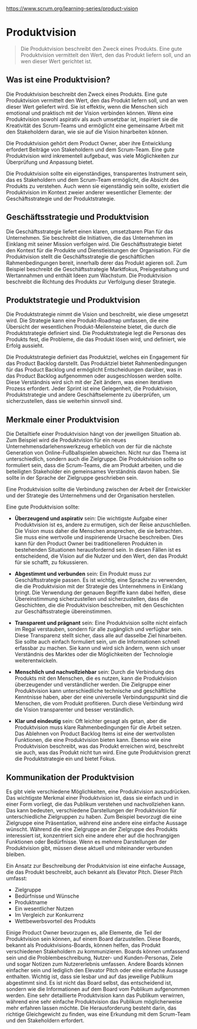 https://www.scrum.org/learning-series/product-vision
# **Produktvision**

>Die Produktvision beschreibt den Zweck eines Produkts. Eine gute Produktvision vermittelt den Wert, den das Produkt liefern soll, und an wen dieser Wert gerichtet ist.

## **Was ist eine Produktvision?**

Die Produktvision beschreibt den Zweck eines Produkts. Eine gute Produktvision vermittelt den Wert, den das Produkt liefern soll, und an wen dieser Wert geliefert wird. Sie ist effektiv, wenn die Menschen sich emotional und praktisch mit der Vision verbinden können. Wenn eine Produktvision sowohl aspirativ als auch umsetzbar ist, inspiriert sie die Kreativität des Scrum-Teams und ermöglicht eine gemeinsame Arbeit mit den Stakeholdern daran, wie sie auf die Vision hinarbeiten können.

Die Produktvision gehört dem Product Owner, aber ihre Entwicklung erfordert Beiträge von Stakeholdern und dem Scrum-Team. Eine gute Produktvision wird inkrementell aufgebaut, was viele Möglichkeiten zur Überprüfung und Anpassung bietet.

Die Produktvision sollte ein eigenständiges, transparentes Instrument sein, das es Stakeholdern und dem Scrum-Team ermöglicht, die Absicht des Produkts zu verstehen. Auch wenn sie eigenständig sein sollte, existiert die Produktvision im Kontext zweier anderer wesentlicher Elemente: der Geschäftsstrategie und der Produktstrategie.

## **Geschäftsstrategie und Produktvision**

Die Geschäftsstrategie liefert einen klaren, umsetzbaren Plan für das Unternehmen. Sie beschreibt die Initiativen, die das Unternehmen im Einklang mit seiner Mission verfolgen wird. Die Geschäftsstrategie bietet den Kontext für die Produkte und Dienstleistungen der Organisation. Für die Produktvision stellt die Geschäftsstrategie die geschäftlichen Rahmenbedingungen bereit, innerhalb derer das Produkt agieren soll. Zum Beispiel beschreibt die Geschäftsstrategie Marktfokus, Preisgestaltung und Wertannahmen und enthält Ideen zum Wachstum. Die Produktvision beschreibt die Richtung des Produkts zur Verfolgung dieser Strategie.

## **Produktstrategie und Produktvision**

Die Produktstrategie nimmt die Vision und beschreibt, wie diese umgesetzt wird. Die Strategie kann eine Produkt-Roadmap umfassen, die eine Übersicht der wesentlichen Produkt-Meilensteine bietet, die durch die Produktstrategie definiert sind. Die Produktstrategie legt die Personas des Produkts fest, die Probleme, die das Produkt lösen wird, und definiert, wie Erfolg aussieht. 

Die Produktstrategie definiert das Produktziel, welches ein Engagement für das Product Backlog darstellt. Das Produktziel bietet Rahmenbedingungen für das Product Backlog und ermöglicht Entscheidungen darüber, was in das Product Backlog aufgenommen oder ausgeschlossen werden sollte. Diese Verständnis wird sich mit der Zeit ändern, was einen iterativen Prozess erfordert. Jeder Sprint ist eine Gelegenheit, die Produktvision, Produktstrategie und andere Geschäftselemente zu überprüfen, um sicherzustellen, dass sie weiterhin sinnvoll sind.

## **Merkmale einer Produktvision**

Die Detailtiefe einer Produktvision hängt von der jeweiligen Situation ab. Zum Beispiel wird die Produktvision für ein neues Unternehmensdarlehenswerkzeug erheblich von der für die nächste Generation von Online-Fußballspielen abweichen. Nicht nur das Thema ist unterschiedlich, sondern auch die Zielgruppe. Die Produktvision sollte so formuliert sein, dass die Scrum-Teams, die am Produkt arbeiten, und die beteiligten Stakeholder ein gemeinsames Verständnis davon haben. Sie sollte in der Sprache der Zielgruppe geschrieben sein.

Eine Produktvision sollte die Verbindung zwischen der Arbeit der Entwickler und der Strategie des Unternehmens und der Organisation herstellen.

Eine gute Produktvision sollte:

- **Überzeugend und aspirativ** sein: Die wichtigste Aufgabe einer Produktvision ist es, andere zu ermutigen, sich der Reise anzuschließen. Die Vision muss daher die Menschen ansprechen, die sie betrachten. Sie muss eine wertvolle und inspirierende Ursache beschreiben. Dies kann für den Product Owner bei traditionelleren Produkten in bestehenden Situationen herausfordernd sein. In diesen Fällen ist es entscheidend, die Vision auf die Nutzer und den Wert, den das Produkt für sie schafft, zu fokussieren.

- **Abgestimmt und verbunden** sein: Ein Produkt muss zur Geschäftsstrategie passen. Es ist wichtig, eine Sprache zu verwenden, die die Produktvision mit der Strategie des Unternehmens in Einklang bringt. Die Verwendung der genauen Begriffe kann dabei helfen, diese Übereinstimmung sicherzustellen und sicherzustellen, dass die Geschichten, die die Produktvision beschreiben, mit den Geschichten zur Geschäftsstrategie übereinstimmen.

- **Transparent und prägnant** sein: Eine Produktvision sollte nicht einfach im Regal verstauben, sondern für alle zugänglich und verfügbar sein. Diese Transparenz stellt sicher, dass alle auf dasselbe Ziel hinarbeiten. Sie sollte auch einfach formuliert sein, um die Informationen schnell erfassbar zu machen. Sie kann und wird sich ändern, wenn sich unser Verständnis des Marktes oder die Möglichkeiten der Technologie weiterentwickeln.

- **Menschlich und nachvollziehbar** sein: Durch die Verbindung des Produkts mit den Menschen, die es nutzen, kann die Produktvision überzeugender und verständlicher werden. Die Zielgruppe einer Produktvision kann unterschiedliche technische und geschäftliche Kenntnisse haben, aber der eine universelle Verbindungspunkt sind die Menschen, die vom Produkt profitieren. Durch diese Verbindung wird die Vision transparenter und besser verständlich.

- **Klar und eindeutig** sein: Oft leichter gesagt als getan, aber die Produktvision muss klare Rahmenbedingungen für die Arbeit setzen. Das Ablehnen von Product Backlog Items ist eine der wertvollsten Funktionen, die eine Produktvision bieten kann. Ebenso wie eine Produktvision beschreibt, was das Produkt erreichen wird, beschreibt sie auch, was das Produkt nicht tun wird. Eine gute Produktvision grenzt die Produktstrategie ein und bietet Fokus.

## **Kommunikation der Produktvision**

Es gibt viele verschiedene Möglichkeiten, eine Produktvision auszudrücken. Das wichtigste Merkmal einer Produktvision ist, dass sie einfach und in einer Form vorliegt, die das Publikum verstehen und nachvollziehen kann. Das kann bedeuten, verschiedene Darstellungen der Produktvision für unterschiedliche Zielgruppen zu haben. Zum Beispiel bevorzugt die eine Zielgruppe eine Präsentation, während eine andere eine einfache Aussage wünscht. Während die eine Zielgruppe an der Zielgruppe des Produkts interessiert ist, konzentriert sich eine andere eher auf die hochrangigen Funktionen oder Bedürfnisse. Wenn es mehrere Darstellungen der Produktvision gibt, müssen diese aktuell und miteinander verbunden bleiben.

Ein Ansatz zur Beschreibung der Produktvision ist eine einfache Aussage, die das Produkt beschreibt, auch bekannt als Elevator Pitch. Dieser Pitch umfasst:

- Zielgruppe
- Bedürfnisse und Wünsche
- Produktname
- Ein wesentlicher Nutzen
- Im Vergleich zur Konkurrenz
- Wettbewerbsvorteil des Produkts

Einige Product Owner bevorzugen es, alle Elemente, die Teil der Produktvision sein können, auf einem Board darzustellen. Diese Boards, bekannt als Produktvisions-Boards, können helfen, das Produkt verschiedenen Stakeholdern zu kommunizieren. Boards können umfassend sein und die Problembeschreibung, Nutzer- und Kunden-Personas, Ziele und sogar Notizen zum Nutzererlebnis umfassen. Andere Boards können einfacher sein und lediglich den Elevator Pitch oder eine einfache Aussage enthalten. Wichtig ist, dass sie lesbar und auf das jeweilige Publikum abgestimmt sind. Es ist nicht das Board selbst, das entscheidend ist, sondern wie die Informationen auf dem Board vom Publikum aufgenommen werden. Eine sehr detaillierte Produktvision kann das Publikum verwirren, während eine sehr einfache Produktvision das Publikum möglicherweise mehr erfahren lassen möchte. Die Herausforderung besteht darin, das richtige Gleichgewicht zu finden, was eine Erkundung mit dem Scrum-Team und den Stakeholdern erfordert.
